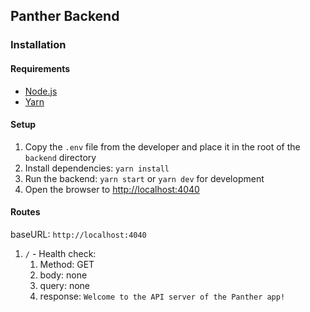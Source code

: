 ## Panther Backend

### Installation

#### Requirements

- [Node.js](https://nodejs.org/en/)
- [Yarn](https://yarnpkg.com/en/)

#### Setup

1. Copy the `.env` file from the developer and place it in the root of the `backend` directory
2. Install dependencies: `yarn install`
3. Run the backend: `yarn start` or `yarn dev` for development
4. Open the browser to [http://localhost:4040](http://localhost:4040)

#### Routes

baseURL: `http://localhost:4040`

1. `/` - Health check:
   1. Method: GET
   2. body: none
   3. query: none
   4. response: `Welcome to the API server of the Panther app!`
